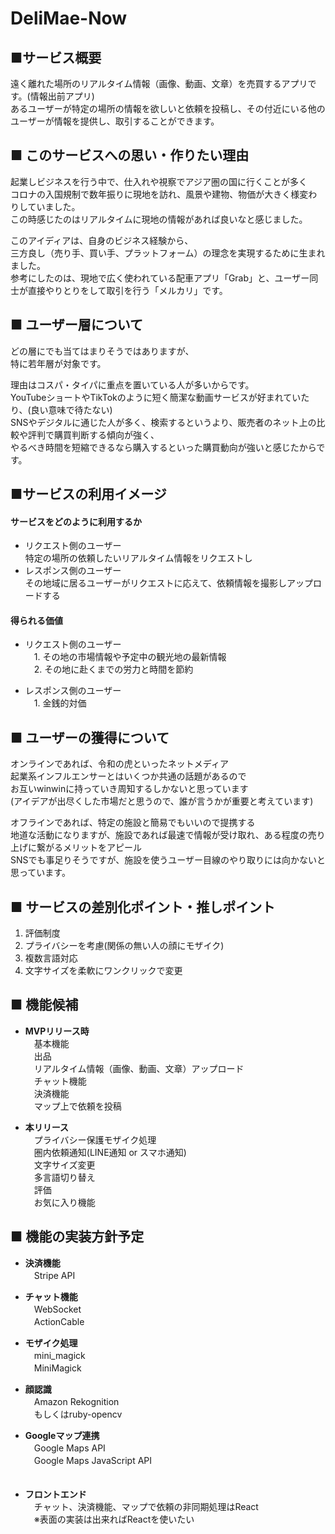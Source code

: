 # DeliMae-Now

## ■サービス概要
遠く離れた場所のリアルタイム情報（画像、動画、文章）を売買するアプリです。(情報出前アプリ)<br>
あるユーザーが特定の場所の情報を欲しいと依頼を投稿し、その付近にいる他のユーザーが情報を提供し、取引することができます。<br>


## ■ このサービスへの思い・作りたい理由
起業しビジネスを行う中で、仕入れや視察でアジア圏の国に行くことが多く<br>
コロナの入国規制で数年振りに現地を訪れ、風景や建物、物価が大きく様変わりしていました。<br>
この時感じたのはリアルタイムに現地の情報があれば良いなと感じました。

このアイディアは、自身のビジネス経験から、<br>
三方良し（売り手、買い手、プラットフォーム）の理念を実現するために生まれました。<br>
参考にしたのは、現地で広く使われている配車アプリ「Grab」と、ユーザー同士が直接やりとりをして取引を行う「メルカリ」です。


## ■ ユーザー層について
どの層にでも当てはまりそうではありますが、<br>
特に若年層が対象です。

理由はコスパ・タイパに重点を置いている人が多いからです。<br>
YouTubeショートやTikTokのように短く簡潔な動画サービスが好まれていたり、(良い意味で待たない)<br>
SNSやデジタルに通じた人が多く、検索するというより、販売者のネット上の比較や評判で購買判断する傾向が強く、<br>
やるべき時間を短縮できるなら購入するといった購買動向が強いと感じたからです。


## ■サービスの利用イメージ
#### サービスをどのように利用するか <br>
  - リクエスト側のユーザー <br>
   特定の場所の依頼したいリアルタイム情報をリクエストし <br>
  - レスポンス側のユーザー <br>
   その地域に居るユーザーがリクエストに応えて、依頼情報を撮影しアップロードする


#### 得られる価値 <br>
- リクエスト側のユーザー <br>
　1. その地の市場情報や予定中の観光地の最新情報 <br>
　2. その地に赴くまでの労力と時間を節約

- レスポンス側のユーザー <br>
　1. 金銭的対価


## ■ ユーザーの獲得について
オンラインであれば、令和の虎といったネットメディア<br>
起業系インフルエンサーとはいくつか共通の話題があるので<br>
お互いwinwinに持っていき周知するしかないと思っています<br>
(アイデアが出尽くした市場だと思うので、誰が言うかが重要と考えています)

オフラインであれば、特定の施設と簡易でもいいので提携する<br>
地道な活動になりますが、施設であれば最速で情報が受け取れ、ある程度の売り上げに繋がるメリットをアピール<br>
SNSでも事足りそうですが、施設を使うユーザー目線のやり取りには向かないと思っています。


## ■ サービスの差別化ポイント・推しポイント
1. 評価制度<br>
2. プライバシーを考慮(関係の無い人の顔にモザイク)<br>
3. 複数言語対応<br>
4. 文字サイズを柔軟にワンクリックで変更



## ■ 機能候補
- **MVPリリース時** <br>
　基本機能<br>
　出品<br>
　リアルタイム情報（画像、動画、文章）アップロード<br>
　チャット機能<br>
　決済機能<br>
　マップ上で依頼を投稿<br>


- **本リリース** <br>
　プライバシー保護モザイク処理 <br>
　圏内依頼通知(LINE通知 or スマホ通知) <br>
　文字サイズ変更 <br>
　多言語切り替え <br>
　評価 <br>
　お気に入り機能 <br>

## ■ 機能の実装方針予定
- **決済機能**<br>
　Stripe API<br>

- **チャット機能** <br>
　WebSocket <br>
　ActionCable <br>

- **モザイク処理** <br>
　mini_magick <br>
　MiniMagick <br>

- **顔認識** <br>
　Amazon Rekognition <br>
　もしくはruby-opencv <br>

- **Googleマップ連携** <br>
　Google Maps API <br>
　Google Maps JavaScript API <br>
　

- **フロントエンド** <br>
　チャット、決済機能、マップで依頼の非同期処理はReact <br>
　※表面の実装は出来ればReactを使いたい <br>
